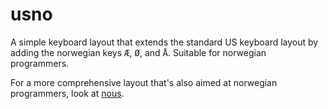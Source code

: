# usno
A simple keyboard layout that extends the standard US keyboard layout by adding the norwegian keys <kbd>Æ</kbd>, <kbd>Ø</kbd>, and <kbd>Å</kbd>. Suitable for norwegian programmers.

For a more comprehensive layout that's also aimed at norwegian programmers, look at [nous](https://git.sr.ht/~jole/nous).
